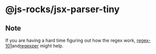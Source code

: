 # @js-rocks/jsx-parser-tiny


## Note
If you are having a hard time figuring out how the regex work, 
[regex-101](https://regex101.com/)and[regexper](https://regexper.com/) might help.